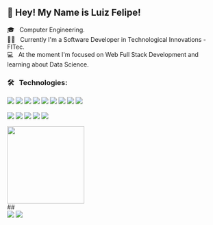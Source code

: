 ##  👋 Hey! My Name is Luiz Felipe!

🎓 &nbsp; Computer Engineering.<br>
👨‍💻 &nbsp; Currently I'm a Software Developer in Technological Innovations - FITec.<br>
💻 &nbsp; At the moment I'm focused on Web Full Stack Development and learning about Data Science.<br>

 ### 🛠️ &nbsp; Technologies:<br>
<div>
 <img align="center"  src="https://img.shields.io/badge/JavaScript-323330?style=for-the-badge&logo=javascript&logoColor=F7DF1E">
 <img align="center"  src="https://img.shields.io/badge/TypeScript-007ACC?style=for-the-badge&logo=typescript&logoColor=white">
 <img align="center"  src="https://img.shields.io/badge/React-20232A?style=for-the-badge&logo=react&logoColor=61DAFB">
 <img align="center"  src="https://img.shields.io/badge/Java-ED8B00?style=for-the-badge&logo=java&logoColor=white">
 <img align="center"  src="https://img.shields.io/badge/Python-14354C?style=for-the-badge&logo=python&logoColor=white">
 <img align="center"  src= "https://img.shields.io/badge/PostgreSQL-316192?style=for-the-badge&logo=postgresql&logoColor=white">
 <img align="center"  src= "https://img.shields.io/badge/MySQL-00000F?style=for-the-badge&logo=mysql&logoColor=white">
 <img align="center"  src="https://img.shields.io/badge/Spring-6DB33F?style=for-the-badge&logo=spring&logoColor=white">
 <img align="center"  src="https://img.shields.io/badge/R-276DC3?style=for-the-badge&logo=r&logoColor=white">
</div><br>
<div>
 <img align="center"  src="https://img.shields.io/badge/HTML5-E34F26?style=for-the-badge&logo=html5&logoColor=white">
 <img align="center"  src="https://img.shields.io/badge/CSS3-1572B6?style=for-the-badge&logo=css3&logoColor=white">
 <img align="center" src= "https://img.shields.io/badge/Git-F05032?style=for-the-badge&logo=git&logoColor=white">
 <img align="center"  src="https://img.shields.io/badge/Ubuntu-E95420?style=for-the-badge&logo=ubuntu&logoColor=white">
 <img align="center"  src="https://img.shields.io/badge/Windows-0078D6?style=for-the-badge&logo=windows&logoColor=white">
</div>

 <br>
  <div>
 <img height="180em" src="https://github-readme-stats.vercel.app/api?username=Luizfelipe25&show_icons=true&theme=tokyonight&include_all_commits=false&count_private=true"/>
   
</div>
  ## 
<div> 
 <a href="https://www.linkedin.com/in/luiz-felipe-farias1/" target="_blank"><img src="https://img.shields.io/badge/-LinkedIn-%230077B5?style=for-the-badge&logo=linkedin&logoColor=white" target="_blank"></a> 
  <a href = "mailto:luiz.farias.cpv@gmail.com"><img src="https://img.shields.io/badge/-Gmail-%23333?style=for-the-badge&logo=gmail&logoColor=white" target="_blank"></a>
</div>
